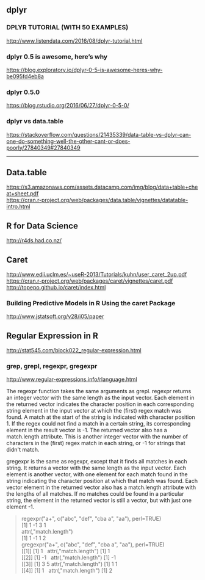 
##  dplyr
### DPLYR TUTORIAL (WITH 50 EXAMPLES)
http://www.listendata.com/2016/08/dplyr-tutorial.html

### dplyr 0.5 is awesome, here’s why
https://blog.exploratory.io/dplyr-0-5-is-awesome-heres-why-be095fd4eb8a

### dplyr 0.5.0
https://blog.rstudio.org/2016/06/27/dplyr-0-5-0/

### dplyr vs data.table
https://stackoverflow.com/questions/21435339/data-table-vs-dplyr-can-one-do-something-well-the-other-cant-or-does-poorly/27840349#27840349

---------------------------------------------------------------------------------------
## Data.table
https://s3.amazonaws.com/assets.datacamp.com/img/blog/data+table+cheat+sheet.pdf  
https://cran.r-project.org/web/packages/data.table/vignettes/datatable-intro.html

## R for Data Science
http://r4ds.had.co.nz/

## Caret
http://www.edii.uclm.es/~useR-2013/Tutorials/kuhn/user_caret_2up.pdf  
https://cran.r-project.org/web/packages/caret/vignettes/caret.pdf  
http://topepo.github.io/caret/index.html
### Building Predictive Models in R Using the caret Package
http://www.jstatsoft.org/v28/i05/paper  


## Regular Expression in R
http://stat545.com/block022_regular-expression.html  
### grep, grepl, regexpr, gregexpr
http://www.regular-expressions.info/rlanguage.html

The regexpr function takes the same arguments as grepl. regexpr returns an integer vector with the same length as the input vector. Each element in the returned vector indicates the character position in each corresponding string element in the input vector at which the (first) regex match was found. A match at the start of the string is indicated with character position 1. If the regex could not find a match in a certain string, its corresponding element in the result vector is -1. The returned vector also has a match.length attribute. This is another integer vector with the number of characters in the (first) regex match in each string, or -1 for strings that didn't match.

gregexpr is the same as regexpr, except that it finds all matches in each string. It returns a vector with the same length as the input vector. Each element is another vector, with one element for each match found in the string indicating the character position at which that match was found. Each vector element in the returned vector also has a match.length attribute with the lengths of all matches. If no matches could be found in a particular string, the element in the returned vector is still a vector, but with just one element -1.

> regexpr("a+", c("abc", "def", "cba a", "aa"), perl=TRUE)  
[1]  1 -1  3  1  
attr(,"match.length")  
[1]  1 -1  1  2  
> gregexpr("a+", c("abc", "def", "cba a", "aa"), perl=TRUE)  
[[1]]  [1] 1   attr(,"match.length")  [1] 1  
[[2]]  [1] -1   attr(,"match.length")  [1] -1  
[[3]]  [1] 3 5  attr(,"match.length")  [1] 1 1  
[[4]]  [1] 1    attr(,"match.length")  [1] 2  
